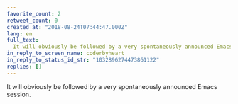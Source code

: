 ```yaml
---
favorite_count: 2
retweet_count: 0
created_at: "2018-08-24T07:44:47.000Z"
lang: en
full_text:
  It will obviously be followed by a very spontaneously announced Emacs session.
in_reply_to_screen_name: coderbyheart
in_reply_to_status_id_str: "1032896274473861122"
replies: []
---
```


It will obviously be followed by a very spontaneously announced Emacs session.
